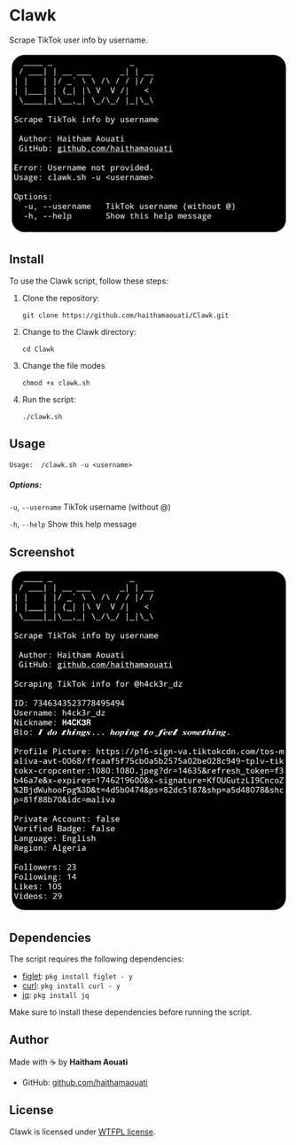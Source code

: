 # Clawk
Scrape TikTok user info by username.

![preview](preview.png)

## Install

To use the Clawk script, follow these steps:

1. Clone the repository:

    ```
    git clone https://github.com/haithamaouati/Clawk.git
    ```

2. Change to the Clawk directory:

    ```
    cd Clawk
    ```
    
3. Change the file modes
    ```
    chmod +x clawk.sh
    ```
    
5. Run the script:

    ```
    ./clawk.sh
    ```

## Usage

   ```
   Usage:  /clawk.sh -u <username>
   ```

##### Options:

`-u`, `--username`   TikTok username (without @)

`-h`, `--help`       Show this help message

## Screenshot
![screenshot](screenshot.png)

## Dependencies

The script requires the following dependencies:

- [figlet](): `pkg install figlet - y`
- [curl](https://curl.se/): `pkg install curl - y`
- [jq](https://stedolan.github.io/jq/): `pkg install jq`

Make sure to install these dependencies before running the script.

## Author

Made with :coffee: by **Haitham Aouati**
  - GitHub: [github.com/haithamaouati](https://github.com/haithamaouati)

## License

Clawk is licensed under [WTFPL license](LICENSE).
